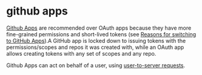 # github apps

[Github Apps](https://docs.github.com/en/developers/apps/getting-started-with-apps/about-apps) are recommended over OAuth apps because they have more fine-grained permissions and short-lived tokens (see [Reasons for switching to GitHub Apps](https://docs.github.com/en/developers/apps/getting-started-with-apps/migrating-oauth-apps-to-github-apps)).A GitHub app is locked down to issuing tokens with the permissions/scopes and repos it was created with, while an OAuth app allows creating tokens with any set of scopes and any repo.

Github Apps can act on behalf of a user, using [user-to-server requests](https://docs.github.com/en/developers/apps/building-github-apps/identifying-and-authorizing-users-for-github-apps).
